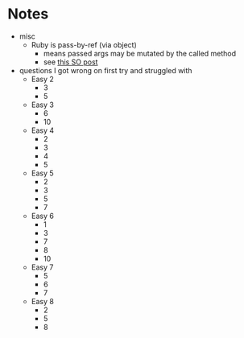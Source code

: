# Notes

- misc
  - Ruby is pass-by-ref (via object)
    - means passed args may be mutated by the called method
    - see [this SO post](https://stackoverflow.com/questions/1872110/is-ruby-pass-by-reference-or-by-value)
- questions I got wrong on first try and struggled with
  - Easy 2
    - 3
    - 5
  - Easy 3
    - 6
    - 10
  - Easy 4
    - 2
    - 3
    - 4
    - 5
  - Easy 5
    - 2
    - 3
    - 5
    - 7
  - Easy 6
    - 1
    - 3
    - 7
    - 8
    - 10
  - Easy 7
    - 5
    - 6
    - 7
  - Easy 8
    - 2
    - 5
    - 8
